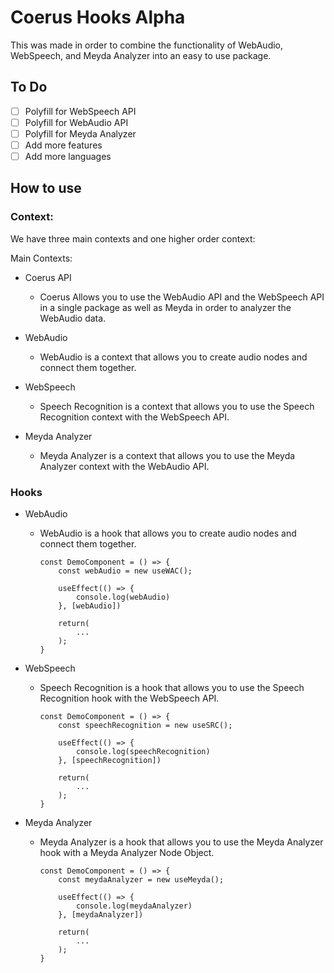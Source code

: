 # Coerus Hooks Alpha

This was made in order to combine the functionality of WebAudio,  WebSpeech, and Meyda Analyzer into an easy to use package.

## To Do

- [ ] Polyfill for WebSpeech API
- [ ] Polyfill for WebAudio API
- [ ] Polyfill for Meyda Analyzer
- [ ] Add more features
- [ ] Add more languages

## How to use

### Context: 

We have three main contexts and one higher order context:

Main Contexts:

- Coerus API
	- Coerus Allows you to use the WebAudio API and the WebSpeech API in a single package as well as Meyda in order to analyzer the WebAudio data.

- WebAudio 

	- WebAudio is a context that allows you to create audio nodes and connect them together.

- WebSpeech

	- Speech Recognition is a context that allows you to use the Speech Recognition context with the WebSpeech API.


- Meyda Analyzer

	- Meyda Analyzer is a context that allows you to use the Meyda Analyzer context with the WebAudio API.


### Hooks

- WebAudio 

	- WebAudio is a hook that allows you to create audio nodes and connect them together.

		```react
		const DemoComponent = () => {
			const webAudio = new useWAC();
			
			useEffect(() => {
				console.log(webAudio)
			}, [webAudio])

			return(
				...
			);
		}
		```

- WebSpeech

	- Speech Recognition is a hook that allows you to use the Speech Recognition hook with the WebSpeech API.

		```react
		const DemoComponent = () => {
			const speechRecognition = new useSRC();
			
			useEffect(() => {
				console.log(speechRecognition)
			}, [speechRecognition])

			return(
				...
			);
		}
		```

- Meyda Analyzer

	- Meyda Analyzer is a hook that allows you to use the Meyda Analyzer hook with a Meyda Analyzer Node Object.

		```react
		const DemoComponent = () => {
			const meydaAnalyzer = new useMeyda();
			
			useEffect(() => {
				console.log(meydaAnalyzer)
			}, [meydaAnalyzer])

			return(
				...
			);
		}
		```
